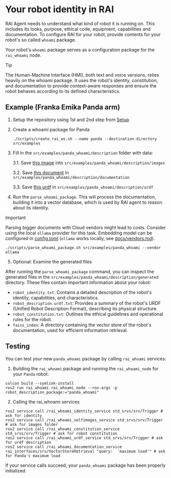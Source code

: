 # Your robot identity in RAI

RAI Agent needs to understand what kind of robot it is running on.
This includes its looks, purpose, ethical code, equipment, capabilities and documentation.
To configure RAI for your robot, provide contents for your robot's so called `whoami` package.

Your robot's `whoami` package serves as a configuration package for the `rai_whoami` node.

> [!TIP]
> The Human-Machine Interface (HMI), both text and voice versions, relies heavily on the whoami package. It uses the robot's identity, constitution, and documentation to provide context-aware responses and ensure the robot behaves according to its defined characteristics.

## Example (Franka Emika Panda arm)

1. Setup the repository using 1st and 2nd step from [Setup](../README.md#setup)

2. Create a whoami package for Panda

   ```shell
   ./scripts/create_rai_ws.sh --name panda --destination-directory src/examples
   ```

3. Fill in the `src/examples/panda_whoami/description` folder with data:

   3.1. Save [this image](https://robodk.com/robot/img/Franka-Emika-Panda-robot.png) into `src/examples/panda_whoami/description/images`

   3.2. Save [this document](https://github.com/user-attachments/files/16417196/Franka.Emika.Panda.robot.-.RoboDK.pdf) in `src/examples/panda_whoami/description/documentation`

   3.3. Save [this urdf](https://github.com/frankaemika/franka_ros/blob/develop/franka_description/robots/panda/panda.urdf.xacro) in `src/examples/panda_whoami/description/urdf`

4. Run the `parse_whoami_package`. This will process the documentation, building it into a vector database, which is used by RAI agent to reason about its identity.

> [!IMPORTANT]
> Parsing bigger documents with Cloud vendors might lead to costs. Consider using the
> local `ollama` provider for this task. Embedding model can be configured in
> [config.toml](../config.toml) (`ollama` works locally, see [docs/vendors.md](./vendors.md#ollama)).

```shell
./scripts/parse_whoami_package.sh src/examples/panda_whoami --vendor ollama
```

5. Optional: Examine the generated files

After running the `parse_whoami_package` command, you can inspect the generated files in the `src/examples/panda_whoami/description/generated` directory. These files contain important information about your robot:

- `robot_identity.txt`: Contains a detailed description of the robot's identity, capabilities, and characteristics.
- `robot_description.urdf.txt`: Provides a summary of the robot's URDF (Unified Robot Description Format), describing its physical structure.
- `robot_constitution.txt`: Outlines the ethical guidelines and operational rules for the robot.
- `faiss_index`: A directory containing the vector store of the robot's documentation, used for efficient information retrieval.

## Testing

You can test your new `panda_whoami` package by calling `rai_whoami` services:

1. Building the `rai_whoami` package and running the `rai_whoami_node` for your `Panda` robot:

```shell
colcon build --symlink-install
ros2 run rai_whoami rai_whoami_node --ros-args -p robot_description_package:="panda_whoami"
```

2. Calling the rai_whoami services

```shell
ros2 service call /rai_whoami_identity_service std_srvs/srv/Trigger # ask for identity
ros2 service call /rai_whoami_selfimages_service std_srvs/srv/Trigger # ask for images folder
ros2 service call /rai_whoami_constitution_service std_srvs/srv/Trigger # ask for robot constitution
ros2 service call /rai_whoami_urdf_service std_srvs/srv/Trigger # ask for urdf description
ros2 service call /rai_whoami_documentation_service rai_interfaces/srv/VectorStoreRetrieval "query:  'maximum load'" # ask for Panda's maximum load
```

If your service calls succeed, your `panda_whoami` package has been properly initialized.
